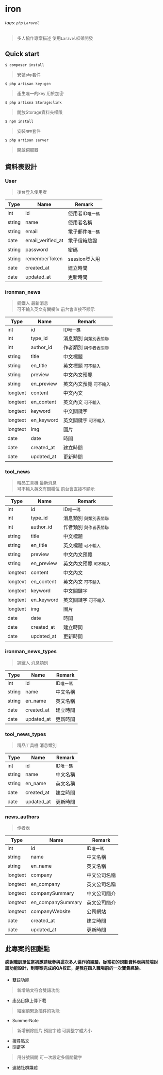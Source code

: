 # iron
###### tags: `php` `Laravel`
> 多人協作專案描述 使用`Laravel`框架開發

## Quick start

```bash=
$ composer install
```
> 安裝`php`套件


```bash=
$ php artisan key:gen
```
> 產生唯一的key 用於加密
```bash=
$ php artisna Storage:link
```
>開放Storage資料夾權限
```bash=
$ npm install
```
>安裝`NPM`套件
```bash=
$ php artisan server
```
>開啟伺服器

## 資料表設計

### User 
> 後台登入使用者


| Type   | Name              | Remark           |
| ------ | ----------------- | ---------------- |
| int    | id                | 使用者ID`唯一碼` |
| string | name              | 使用者名稱       |
| string | email             | 電子郵件`唯一碼` |
| date   | email_verified_at | 電子信箱驗證     |
| string | password          | 密碼             |
| string | rememberToken     | session登入用    |
| date   | created_at        | 建立時間         |
| date   | updated_at        | 更新時間         |

### ironman_news
> 鋼鐵人 最新消息  
> 可不輸入英文有關欄位 前台會直接不顯示

| Type     | Name       | Remark                      |
| -------- | ---------- | --------------------------- |
| int      | id         | ID`唯一碼`                  |
| int      | type_id    | 消息類別    `與類別表關聯`  |
| int      | author_id  | 作者類別 `與作者表關聯`     |
| string   | title      | 中文標題                    |
| string   | en_title   | 英文標題        `可不輸入`  |
| string   | preview    | 中文內文預覽                |
| string   | en_preview | 英文內文預覽     `可不輸入` |
| longtext | content    | 中文內文                    |
| longtext | en_content | 英文內文      `可不輸入`    |
| longtext | keyword    | 中文關鍵字                  |
| longtext | en_keyword | 英文關鍵字    `可不輸入`    |
| longtext | img        | 圖片                        |
| date     | date       | 時間                        |
| date     | created_at | 建立時間                    |
| date     | updated_at | 更新時間                    |

### tool_news
> 精品工具機 最新消息  
> 可不輸入英文有關欄位 前台會直接不顯示

| Type     | Name       | Remark                        |
| -------- | ---------- | ----------------------------- |
| int      | id         | ID`唯一碼`                    |
| int      | type_id    | 消息類別       `與類別表關聯` |
| int      | author_id  | 作者類別 `與作者表關聯`       |
| string   | title      | 中文標題                      |
| string   | en_title   | 英文標題        `可不輸入`    |
| string   | preview    | 中文內文預覽                  |
| string   | en_preview | 英文內文預覽     `可不輸入`   |
| longtext | content    | 中文內文                      |
| longtext | en_content | 英文內文      `可不輸入`      |
| longtext | keyword    | 中文關鍵字                    |
| longtext | en_keyword | 英文關鍵字    `可不輸入`      |
| longtext | img        | 圖片                          |
| date     | date       | 時間                          |
| date     | created_at | 建立時間                      |
| date     | updated_at | 更新時間                      |


### ironman_news_types
>鋼鐵人 消息類別

| Type   | Name       | Remark     |
| ------ | ---------- | ---------- |
| int    | id         | ID`唯一碼` |
| string | name       | 中文名稱   |
| string | en_name    | 英文名稱   |
| date   | created_at | 建立時間   |
| date   | updated_at | 更新時間   |

### tool_news_types
>精品工具機 消息類別

| Type   | Name       | Remark     |
| ------ | ---------- | ---------- |
| int    | id         | ID`唯一碼` |
| string | name       | 中文名稱   |
| string | en_name    | 英文名稱   |
| date   | created_at | 建立時間   |
| date   | updated_at | 更新時間   |


### news_authors
>作者表

| Type     | Name              | Remark       |
| -------- | ----------------- | ------------ |
| int      | id                | ID`唯一碼`   |
| string   | name              | 中文名稱     |
| string   | en_name           | 英文名稱     |
| longtext | company           | 中文公司名稱 |
| longtext | en_company        | 英文公司名稱 |
| longtext | companySummary    | 中文公司簡介 |
| longtext | en_companySummary | 英文公司簡介 |
| longtext | companyWebsite    | 公司網站     |
| date     | created_at        | 建立時間     |
| date     | updated_at        | 更新時間     |

## 此專案的困難點
#### 感謝職訓單位當初邀請我參與這次多人協作的經驗，從當初的規劃資料表與前端討論功能設計，到專案完成的QA校正，是我在踏入職場前的一次寶貴經驗。
- 雙語功能
> 新增貼文符合雙語功能
- 產品目錄上傳下載
> 結案前緊急插件的功能
- SummerNote
> 新增刪除圖片 預設字體 可調整字體大小
- 搜尋貼文
- 關鍵字
> 用分號隔開 可一次設定多個關鍵字
- 連結社群媒體